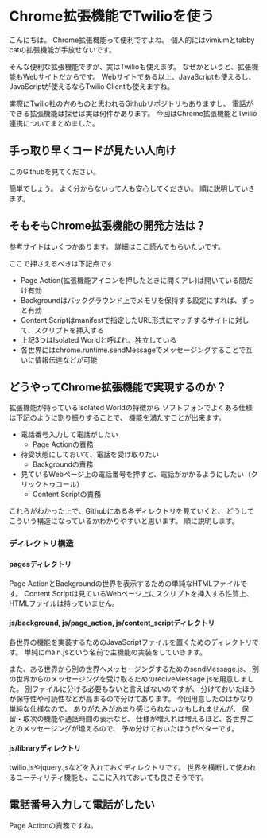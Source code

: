 # Chrome拡張機能でTwilioを使う

こんにちは。
Chrome拡張機能って便利ですよね。
個人的にはvimiumとtabby catの拡張機能が手放せないです。

そんな便利な拡張機能ですが、実はTwilioも使えます。
なぜかというと、拡張機能もWebサイトだからです。
Webサイトである以上、JavaScriptも使えるし、
JavaScriptが使えるならTwilio Clientも使えますね。

実際にTwilio社の方のものと思われるGithubリポジトリもありますし、
電話ができる拡張機能は探せば実は何件かあります。
今回はChrome拡張機能とTwilio連携についてまとめました。

## 手っ取り早くコードが見たい人向け

このGithubを見てください。

簡単でしょう。
よく分からないって人も安心してください。
順に説明していきます。

## そもそもChrome拡張機能の開発方法は？

参考サイトはいくつかあります。
詳細はここ読んでもらいたいです。

ここで押さえるべきは下記点です

* Page Action(拡張機能アイコンを押したときに開くアレ)は開いている間だけ有効
* Backgroundはバックグラウンド上でメモリを保持する設定にすれば、ずっと有効
* Content Scriptはmanifestで指定したURL形式にマッチするサイトに対して、スクリプトを挿入する
* 上記3つはIsolated Worldと呼ばれ、独立している
* 各世界にはchrome.runtime.sendMessageでメッセージングすることで互いに情報伝達などが可能

## どうやってChrome拡張機能で実現するのか？

拡張機能が持っているIsolated Worldの特徴から
ソフトフォンでよくある仕様は下記のように割り振りすることで、
機能を満たすことが出来ます。

* 電話番号入力して電話がしたい
  * Page Actionの責務
* 待受状態にしておいて、電話を受け取りたい
  * Backgroundの責務
* 見ているWebページ上の電話番号を押すと、電話がかかるようにしたい（クリックトゥコール）
  * Content Scriptの責務

これらがわかった上で、Githubにある各ディレクトリを見ていくと、
どうしてこういう構造になっているかわかりやすいと思います。
順に説明します。

### ディレクトリ構造

#### pagesディレクトリ

Page ActionとBackgroundの世界を表示するための単純なHTMLファイルです。
Content Scriptは見ているWebページ上にスクリプトを挿入する性質上、
HTMLファイルは持っていません。

#### js/background, js/page_action, js/content_scriptディレクトリ

各世界の機能を実装するためのJavaScriptファイルを置くためのディレクトリです。
単純にmain.jsという名前で主機能の実装をしていきます。

また、ある世界から別の世界へメッセージングするためのsendMessage.js、
別の世界からのメッセージングを受け取るためのreciveMessage.jsを用意しました。
別ファイルに分ける必要もないと言えばないのですが、
分けておいたほうが保守性や可読性などが高まるので分けてあります。
今回用意したのはかなり単純な仕様なので、
ありがたみがあまり感じられないかもしれませんが、
保留・取次の機能や通話時間の表示など、
仕様が増えれば増えるほど、各世界ごとのメッセージングが増えるので、
予め分けておいたほうがベターです。

#### js/libraryディレクトリ

twilio.jsやjquery.jsなどを入れておくディレクトリです。
世界を横断して使われるユーティリティ機能も、ここに入れておいても良さそうです。

## 電話番号入力して電話がしたい

Page Actionの責務ですね。
